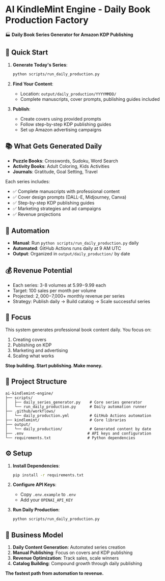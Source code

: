 # AI KindleMint Engine - Daily Book Production Factory

🏭 **Daily Book Series Generator for Amazon KDP Publishing**

## 🚀 Quick Start

1. **Generate Today's Series**:
   ```bash
   python scripts/run_daily_production.py
   ```

2. **Find Your Content**:
   - Location: `output/daily_production/YYYYMMDD/`
   - Complete manuscripts, cover prompts, publishing guides included

3. **Publish**:
   - Create covers using provided prompts
   - Follow step-by-step KDP publishing guides
   - Set up Amazon advertising campaigns

## 📚 What Gets Generated Daily

- **Puzzle Books**: Crosswords, Sudoku, Word Search
- **Activity Books**: Adult Coloring, Kids Activities  
- **Journals**: Gratitude, Goal Setting, Travel

Each series includes:
- ✅ Complete manuscripts with professional content
- ✅ Cover design prompts (DALL-E, Midjourney, Canva)
- ✅ Step-by-step KDP publishing guides
- ✅ Marketing strategies and ad campaigns
- ✅ Revenue projections

## 🤖 Automation

- **Manual**: Run `python scripts/run_daily_production.py` daily
- **Automated**: GitHub Actions runs daily at 9 AM UTC
- **Output**: Organized in `output/daily_production/` by date

## 💰 Revenue Potential

- Each series: 3-8 volumes at $5.99-$9.99 each
- Target: 100 sales per month per volume
- Projected: $2,000-$7,000+ monthly revenue per series
- Strategy: Publish daily → Build catalog → Scale successful series

## 🎯 Focus

This system generates professional book content daily. You focus on:
1. Creating covers
2. Publishing on KDP
3. Marketing and advertising
4. Scaling what works

**Stop building. Start publishing. Make money.**

## 📁 Project Structure

```
ai-kindlemint-engine/
├── scripts/
│   ├── daily_series_generator.py    # Core series generator
│   └── run_daily_production.py      # Daily automation runner
├── .github/workflows/
│   └── daily_production.yml         # GitHub Actions automation
├── kindlemint/                      # Core libraries
├── output/
│   └── daily_production/            # Generated content by date
├── .env                            # API keys and configuration
└── requirements.txt                # Python dependencies
```

## ⚙️ Setup

1. **Install Dependencies**:
   ```bash
   pip install -r requirements.txt
   ```

2. **Configure API Keys**:
   - Copy `.env.example` to `.env`
   - Add your `OPENAI_API_KEY`

3. **Run Daily Production**:
   ```bash
   python scripts/run_daily_production.py
   ```

## 🎯 Business Model

1. **Daily Content Generation**: Automated series creation
2. **Manual Publishing**: Focus on covers and KDP publishing
3. **Revenue Optimization**: Track sales, scale winners
4. **Catalog Building**: Compound growth through daily publishing

**The fastest path from automation to revenue.**